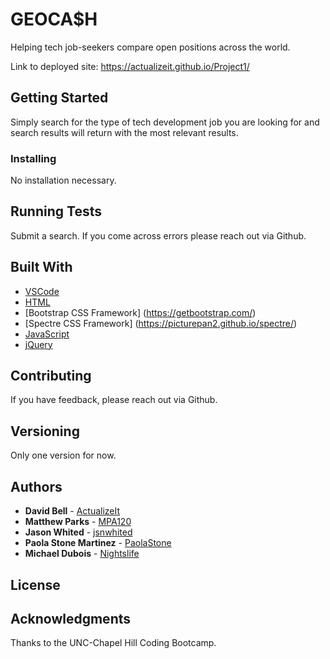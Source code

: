 # GEOCA$H

Helping tech job-seekers compare open positions across the world.

Link to deployed site: https://actualizeit.github.io/Project1/

## Getting Started

Simply search for the type of tech development job you are looking for and search results will return with the most relevant results. 

### Installing

No installation necessary.

## Running Tests

Submit a search. If you come across errors please reach out via Github.

## Built With

* [VSCode](https://code.visualstudio.com/)
* [HTML](https://en.wikipedia.org/wiki/HTML)
* [Bootstrap CSS Framework] (https://getbootstrap.com/)
* [Spectre CSS Framework] (https://picturepan2.github.io/spectre/)
* [JavaScript](https://www.javascript.com/)
* [jQuery](https://jquery.com/)

## Contributing

If you have feedback, please reach out via Github.

## Versioning

Only one version for now. 

## Authors

* **David Bell** - [ActualizeIt](https://github.com/actualizeit)
* **Matthew Parks** - [MPA120](https://github.com/MPA120)
* **Jason Whited** - [jsnwhited](https://github.com/jsnwhited)
* **Paola Stone Martinez** - [PaolaStone](https://github.com/paolastone)
* **Michael Dubois** - [Nightslife](https://github.com/nightslife)

## License

## Acknowledgments

Thanks to the UNC-Chapel Hill Coding Bootcamp. 




